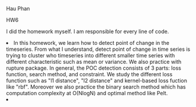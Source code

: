 Hau Phan

HW6

I did the homework myself. I am responsible for every line of code.

<li> In this homework, we learn how to detect point of change in the timeseries. From what I understand, detect point of change in time series is trying to cluster who timeseries into different smaller time series with different characteristic such as mean or variance. We also practice with rupture package. In general, the POC detection consists of 3 parts: loss function, search method, and constraint. We study the different loss function such as "l1 distance", "l2 distance" and kernel-based loss fuction like "rbf". Moreover we also practice the binary search method which has computation complexity at O(NlogN) and optimal method like Pelt.<li>
